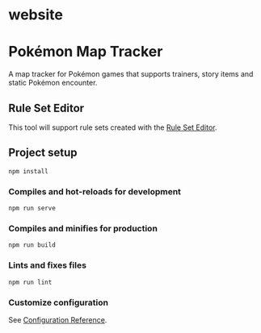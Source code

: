 # website

# Pokémon Map Tracker
A map tracker for Pokémon games that supports trainers, story items and static Pokémon encounter.

## Rule Set Editor
This tool will support rule sets created with the [Rule Set Editor](https://github.com/StefanEnsmann/PokemonRuleSetEditor).

## Project setup
```
npm install
```

### Compiles and hot-reloads for development
```
npm run serve
```

### Compiles and minifies for production
```
npm run build
```

### Lints and fixes files
```
npm run lint
```

### Customize configuration
See [Configuration Reference](https://cli.vuejs.org/config/).
